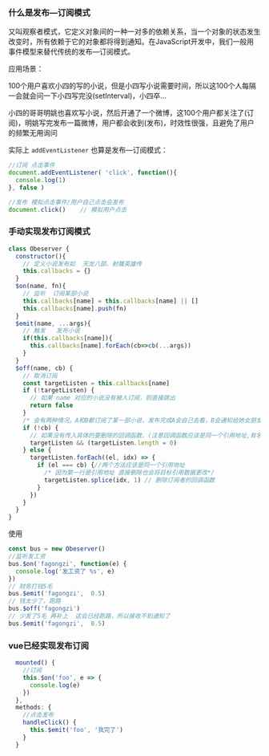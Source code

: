 ### 什么是发布—订阅模式
又叫观察者模式，它定义对象间的一种一对多的依赖关系，当一个对象的状态发生改变时，所有依赖于它的对象都将得到通知。在JavaScript开发中，我们一般用事件模型来替代传统的发布—订阅模式。

应用场景： 

100个用户喜欢小四的写的小说，但是小四写小说需要时间，所以这100个人每隔一会就会问一下小四写完没(setInterval)，小四卒...

小四的哥哥明姚也喜欢写小说，然后开通了一个微博，这100个用户都关注了(订阅)，明姚写完发布一篇微博，用户都会收到(发布)，时效性很强，且避免了用户的频繁无用询问



实际上 `addEventListener` 也算是发布—订阅模式： 
```js
//订阅 点击事件
document.addEventListener( 'click', function(){
  console.log(1)
}, false )

//发布 模拟点击事件/用户自己点击会发布
document.click()    // 模拟用户点击 
```

### 手动实现发布订阅模式
```js
class Obeserver {
  constructor(){
    // 定义小说发布如  天龙八部、射雕英雄传
    this.callbacks = {}
  }
  $on(name, fn){
    // 监听  订阅某部小说
    this.callbacks[name] = this.callbacks[name] || []
    this.callbacks[name].push(fn)
  }
  $emit(name, ...args){
    // 触发   发布小说
    if(this.callbacks[name]){
      this.callbacks[name].forEach(cb=>cb(...args))
    }
  }
  $off(name, cb) {
    // 取消订阅
    const targetListen = this.callbacks[name]
    if (!targetListen) {
      // 如果 name 对应的小说没有被人订阅，则直接跳出
      return false
    }
    /* 会有两种情况。A和B都订阅了某一部小说，发布完成A会自己去看，B会通知给她女朋友看，所以要区分回调。 */
    if (!cb) {
      // 如果没有传入具体的要删除的回调函数，(注意回调函数应该是同一个引用地址,有名函数，作为参数作为$off第二个参数的实参)表示需要取消 name 对应小说的所有订阅
      targetListen && (targetListen.length = 0)
    } else {
      targetListen.forEach((el, idx) => {
        if (el === cb) {//两个方法应该是同一个引用地址
          /* 因为第一行是引用地址 直接删除也会将目标引用数据更改*/
          targetListen.splice(idx, 1) // 删除订阅者的回调函数
        }
      })
    }
  }
}
```

使用
```js
const bus = new Obeserver()
//监听发工资
bus.$on('fagongzi', function(e) {
  console.log('发工资了 %s', e)
})
// 财务打钱5毛
bus.$emit('fagongzi',  0.5)
// 钱太少了，跑路
bus.$off('fagongzi')
// 少发了5毛 再补上  这会已经跑路，所以接收不到通知了
bus.$emit('fagongzi',  0.5)
```

### vue已经实现发布订阅
```js
  mounted() {
    //订阅
    this.$on('foo', e => {
      console.log(e)
    })
  },
  methods: {
    //点击发布
    handleClick() {
      this.$emit('foo', '我完了')
    }
  }
```